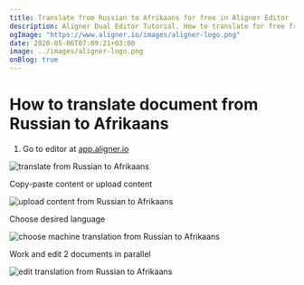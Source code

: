 ```yaml
---
title: Translate from Russian to Afrikaans for free in Aligner Editor
description: Aligner Dual Editor Tutorial. How to translate for free from Russian to Afrikaans. Aligner is multilingual document management platform. 
ogImage: "https://www.aligner.io/images/aligner-logo.png"
date: 2020-05-06T07:09:21+03:00
image: ../images/aligner-logo.png
onBlog: true
---
```


# How to translate document from Russian to Afrikaans

1. Go to editor at [app.aligner.io](https://app.aligner.io "Aligner App web page")

![translate from Russian to Afrikaans](../aligner-blank-editor.png "translate from Russian to Afrikaans")

Copy-paste content or upload content

![upload content from Russian to Afrikaans](../aligner-uploaded-document.png "upload content from Russian to Afrikaans")

Choose desired language

![choose machine translation from Russian to Afrikaans](../aligner-language-dropdown.png "choose machine translation from Russian to Afrikaans")

Work and edit 2 documents in parallel

![edit translation from Russian to Afrikaans](../aligner-double-sitded-editor.png "edit translation from Russian to Afrikaans")


